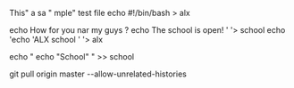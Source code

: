 This" a sa " mple" test file
echo #!/bin/bash > alx

echo    How for you nar my guys ? echo The school is open! ' '> school
echo 'echo 'ALX school ' '> alx

echo " echo "School" " >> school

git pull origin master --allow-unrelated-histories
